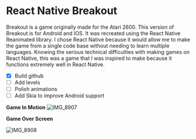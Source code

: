 # React Native Breakout
Breakout is a game originally made for the Atari 2600. This version of Breakout is for Android and IOS. It was recreated using the React Native Reanimated library. I chose React Native because it would allow me to make the game from a single code base without needing to learn multiple languages. Knowing the serious technical difficulties with making games on React Native, this was a game that I was inspired to make because it functions extremely well in React Native.
- [x] Build github
- [ ] Add levels
- [ ] Polish animations
- [ ] Add Skia to improve Android support 

**Game In Motion**
![IMG_8907](https://github.com/empathey/reactbreakouthell/assets/133193728/806955de-8762-4513-8410-6a01d0823a96)

**Game Over Screen**

![IMG_8908](https://github.com/empathey/reactbreakouthell/assets/133193728/f4f69aee-2dad-42df-a10c-8fe0e7edaefe)

